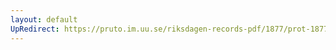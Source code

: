 ```yaml
---
layout: default
UpRedirect: https://pruto.im.uu.se/riksdagen-records-pdf/1877/prot-1877--fk--001/prot-1877--fk--001_009.pdf
---
```

